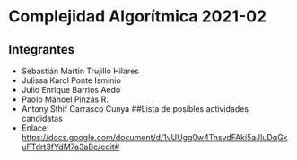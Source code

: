 # Complejidad Algorítmica 2021-02
## Integrantes
- Sebastián Martin Trujillo Hilares
- Julissa Karol Ponte Isminio
- Julio Enrique Barrios Aedo
- Paolo Manoel Pinzás R.
- Antony Sthif Carrasco Cunya
##Lista de posibles actividades candidatas
- Enlace: https://docs.google.com/document/d/1vUUgg0w4TnsydFAki5aJluDqGkuFTdrt3fYdM7a3aBc/edit#

